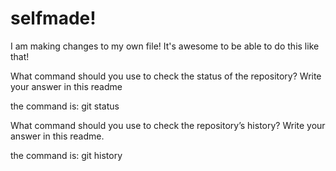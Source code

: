 # selfmade!

I am making changes to my own file! It's awesome to be able to do this like that!


What command should you use to check the status of the repository? Write your answer in this readme

the command is: git status

What command should you use to check the repository’s history? Write your answer in this readme.


the command is: git history
